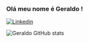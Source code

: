 
### Olá meu nome é Geraldo !
[![Linkedin](https://img.shields.io/badge/LinkedIn-0077B5?style=for-the-badge&logo=linkedin&logoColor=white)](https://www.linkedin.com/in/geraldo-crispim-ba9b44225)

![Geraldo GitHub stats](https://github-readme-stats.vercel.app/api?username=Geraldo-git&show_icons=true&theme=dracula)


